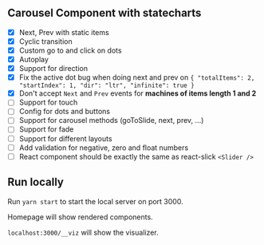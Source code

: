 ## Carousel Component with statecharts

- [x] Next, Prev with static items
- [x] Cyclic transition
- [x] Custom go to and click on dots
- [x] Autoplay
- [x] Support for direction
- [x] Fix the active dot bug when doing next and prev on `{ "totalItems": 2, "startIndex": 1, "dir": "ltr", "infinite": true }`
- [x] Don't accept `Next` and `Prev` events for **machines of items length 1 and 2**
- [ ] Support for touch
- [ ] Config for dots and buttons
- [ ] Support for carousel methods (goToSlide, next, prev, ...)
- [ ] Support for fade
- [ ] Support for different layouts
- [ ] Add validation for negative, zero and float numbers
- [ ] React component should be exactly the same as react-slick `<Slider />`

## Run locally

Run `yarn start` to start the local server on port 3000.

Homepage will show rendered components.

`localhost:3000/__viz` will show the visualizer.

